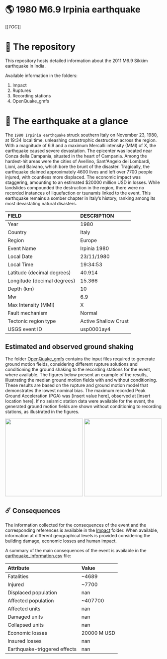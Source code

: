 # 🌎 1980 M6.9 Irpinia earthquake
[[_TOC_]]

# 📂 The repository

This repository hosts detailed information about the 2011 M6.9 Sikkim earthquake in India.

Available information in the folders:

1. Impact
2. Ruptures
3. Recording stations
4. OpenQuake_gmfs


# 🚀 The earthquake at a glance 

The `1980 Irpinia earthquake` struck southern Italy on November 23, 1980, at 19:34 local time, unleashing catastrophic destruction across the region. With a magnitude of 6.9 and a maximum Mercalli intensity (MMI) of X, the earthquake caused severe devastation. The epicenter was located near Conza della Campania, situated in the heart of Campania. Among the hardest-hit areas were the cities of Avellino, Sant'Angelo dei Lombardi, Lioni, and Balvano, which bore the brunt of the disaster. Tragically, the earthquake claimed approximately 4600 lives and left over 7700 people injured, with countless more displaced. The economic impact was staggering, amounting to an estimated $20000 million USD in losses. While landslides compounded the destruction in the region, there were no recorded instances of liquefaction or tsunamis linked to the event. This earthquake remains a somber chapter in Italy’s history, ranking among its most devastating natural disasters.

| FIELD | DESCRIPTION |
|:-------|:-------------|
| Year | 1980 |
| Country | Italy |
| Region | Europe |
| Event Name | Irpinia 1980 |
| Local Date | 23/11/1980 |
| Local Time | 19:34:53 |
| Latitude (decimal degrees) | 40.914 |
| Longitude (decimal degrees) | 15.366 |
| Depth (km) | 10 |
| Mw | 6.9 |
| Max Intensity (MMI) | X |
| Fault mechanism | Normal |
| Tectonic region type | Active Shallow Crust |
| USGS event ID | usp0001ay4 |

## Estimated and observed ground shaking

The folder [OpenQuake_gmfs](./OpenQuake_gmfs/) contains the input files required to generate ground motion fields, considering different rupture solutions and conditioning the ground shaking to the recording stations for the event, where available. The figures below present an example of the results, illustrating the median ground motion fields with and without conditioning. These results are based on the rupture and ground motion model that demonstrates the lowest nominal bias. The maximum recorded Peak Ground Acceleration (PGA) was [insert value here], observed at [insert location here]. If no seismic station data were available for the event, the generated ground motion fields are shown without conditioning to recording stations, as illustrated in the figures.

<img src="./4_OpenQuake_gmfs/median_gmf_stations_none.png" height="250">
<img src="./4_OpenQuake_gmfs/median_gmf_stations_seismic.png" height="250">

## ☄️ Consequences

The information collected for the consequences of the event and the corresponding references is available in the [Impact](./Impact) folder. When available, information at different geographical levels is provided considering the building damage, economic losses and human impact.

A summary of the main consequences of the event is available in the [earthquake_information.csv](./earthquake_information.csv) file:

| Attribute | Value |
|:-------|:-------------|
| Fatalities | ~4689 |
| Injured | ~7700 |
| Displaced population | nan |
| Affected population | ~407700 |
| Affected units | nan |
| Damaged units | nan |
| Collapsed units | nan |
| Economic losses | 20000 M USD |
| Insured losses | nan |
| Earthquake-triggered effects | nan |